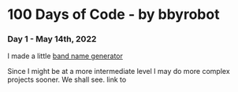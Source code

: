 
# 100 Days of Code - by bbyrobot

### Day 1 - May 14th, 2022

I made a little [band name generator](https://replit.com/@bbyrobot/band-name-generator-start#main.py)

Since I might be at a more intermediate level I may do more complex projects sooner. 
We shall see. 
link to 
